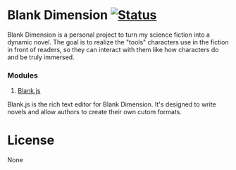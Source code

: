 # Blank Dimension [![Status](https://travis-ci.com/keddybear/blank-dimension.svg?branch=master)](https://travis-ci.com/keddybear/blank-dimension)  
Blank Dimension is a personal project to turn my science fiction into a dynamic novel. The goal is to realize the "tools" characters use in the fiction in front of readers, so they can interact with them like how characters do and be truly immersed.

### Modules
1. [Blank.js](https://github.com/keddybear/blank-dimension/tree/master/custom/blank)

Blank.js is the rich text editor for Blank Dimension. It's designed to write novels and allow authors to create their own cutom formats.

# License
None

